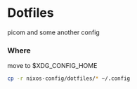 # Dotfiles

picom and some another config

### Where

move to $XDG_CONFIG_HOME

```sh
cp -r nixos-config/dotfiles/* ~/.config
```
